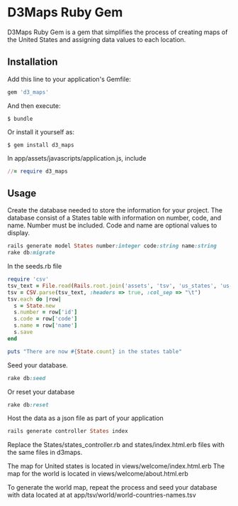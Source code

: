 # D3Maps Ruby Gem

D3Maps Ruby Gem is a gem that simplifies the process of creating maps of the United States and assigning data values to each location.

## Installation

Add this line to your application's Gemfile:

```ruby
gem 'd3_maps'
```

And then execute:

    $ bundle

Or install it yourself as:

    $ gem install d3_maps

In app/assets/javascripts/application.js, include
```ruby
//= require d3_maps
```
## Usage

Create the database needed to store the information for your project. The database consist of a States table with information on number, code, and name. Number must be included. Code and name are optional values to display.

```ruby
rails generate model States number:integer code:string name:string
rake db:migrate
```

In the seeds.rb file
```ruby
require 'csv'
tsv_text = File.read(Rails.root.join('assets', 'tsv', 'us_states', 'us-state-names.tsv'))
tsv = CSV.parse(tsv_text, :headers => true, :col_sep => "\t")
tsv.each do |row|
  s = State.new
  s.number = row['id']
  s.code = row['code']
  s.name = row['name']
  s.save
end

puts "There are now #{State.count} in the states table"
```

Seed your database.
```ruby
rake db:seed
```
Or reset your database
```ruby
rake db:reset
```

Host the data as a json file as part of your application
```ruby
rails generate controller States index
```
Replace the States/states_controller.rb and states/index.html.erb files with the same files in d3maps.

The map for United states is located in views/welcome/index.html.erb
The map for the world is located in views/welcome/about.html.erb

To generate the world map, repeat the process and seed your database with data located at at app/tsv/world/world-countries-names.tsv
